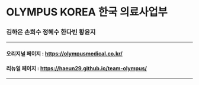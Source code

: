 # OLYMPUS KOREA 한국 의료사업부

### 김하은 손희수 정혜수 한다빈 황윤지

---

#### 오리지널 페이지 : https://olympusmedical.co.kr/

#### 리뉴얼 페이지 : https://haeun29.github.io/team-olympus/


---


